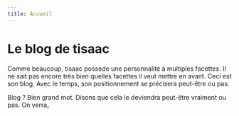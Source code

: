 ```yaml
---
title: Accueil
---
```

# Le blog de tisaac

Comme beaucoup, tisaac possède une personnalité à multiples facettes. 
Il ne sait pas encore très bien quelles facettes il veut mettre en avant.
Ceci est son blog. Avec le temps, son positionnement se précisera peut-être ou pas.

Blog ? Bien grand mot. Disons que cela le deviendra peut-être vraiment ou pas. On verra<a rel="me" href="https://piaille.fr/@tisaac">.</a>